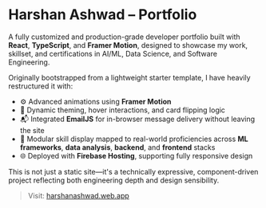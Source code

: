 # Harshan Ashwad – Portfolio

A fully customized and production-grade developer portfolio built with **React**, **TypeScript**, and **Framer Motion**, designed to showcase my work, skillset, and certifications in AI/ML, Data Science, and Software Engineering.

Originally bootstrapped from a lightweight starter template, I have heavily restructured it with:

- ⚙️ Advanced animations using **Framer Motion**
- 🎨 Dynamic theming, hover interactions, and card flipping logic
- 📬 Integrated **EmailJS** for in-browser message delivery without leaving the site
- 🧠 Modular skill display mapped to real-world proficiencies across **ML frameworks**, **data analysis**, **backend**, and **frontend** stacks
- 🌐 Deployed with **Firebase Hosting**, supporting fully responsive design

This is not just a static site—it's a technically expressive, component-driven project reflecting both engineering depth and design sensibility.

> Visit: [harshanashwad.web.app](https://harshan-ashwad.web.app)
